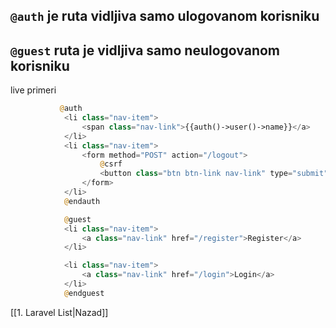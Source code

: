 ## `@auth` je ruta vidljiva samo ulogovanom korisniku

## `@guest` ruta je vidljiva samo neulogovanom korisniku

live primeri

```php
           @auth
            <li class="nav-item">
                <span class="nav-link">{{auth()->user()->name}}</a>
            </li>
            <li class="nav-item">
                <form method="POST" action="/logout">
                    @csrf
                    <button class="btn btn-link nav-link" type="submit">Logout</button>
                </form>
            </li>
            @endauth

            @guest
            <li class="nav-item">
                <a class="nav-link" href="/register">Register</a>
            </li>

            <li class="nav-item">
                <a class="nav-link" href="/login">Login</a>
            </li>
            @endguest
```


[[1. Laravel List|Nazad]]
